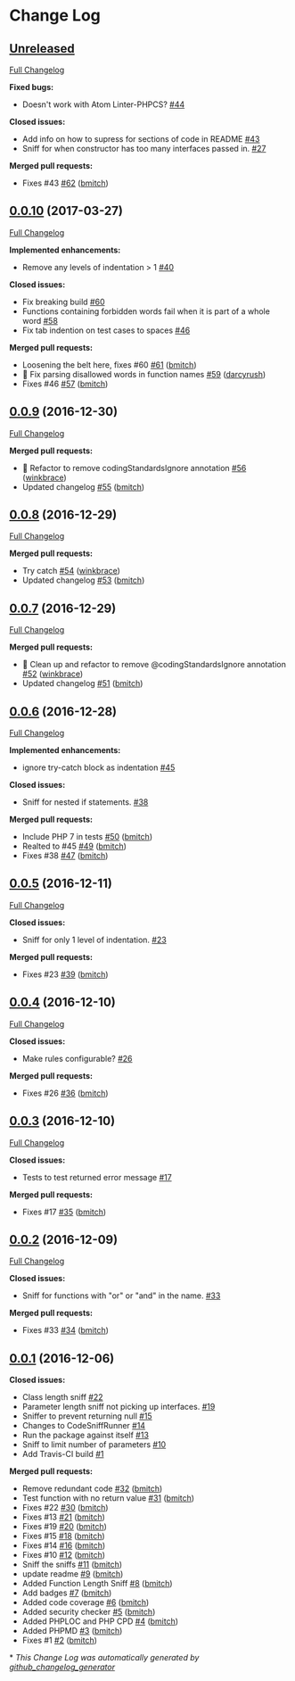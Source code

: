 # Change Log

## [Unreleased](https://github.com/bmitch/Codor/tree/HEAD)

[Full Changelog](https://github.com/bmitch/Codor/compare/0.0.10...HEAD)

**Fixed bugs:**

- Doesn't work with Atom Linter-PHPCS? [\#44](https://github.com/bmitch/Codor/issues/44)

**Closed issues:**

- Add info on how to supress for sections of code in README [\#43](https://github.com/bmitch/Codor/issues/43)
- Sniff for when constructor has too many interfaces passed in. [\#27](https://github.com/bmitch/Codor/issues/27)

**Merged pull requests:**

- Fixes \#43 [\#62](https://github.com/bmitch/Codor/pull/62) ([bmitch](https://github.com/bmitch))

## [0.0.10](https://github.com/bmitch/Codor/tree/0.0.10) (2017-03-27)
[Full Changelog](https://github.com/bmitch/Codor/compare/0.0.9...0.0.10)

**Implemented enhancements:**

- Remove any levels of indentation \> 1 [\#40](https://github.com/bmitch/Codor/issues/40)

**Closed issues:**

- Fix breaking build [\#60](https://github.com/bmitch/Codor/issues/60)
- Functions containing forbidden words fail when it is part of a whole word [\#58](https://github.com/bmitch/Codor/issues/58)
- Fix tab indention on test cases to spaces [\#46](https://github.com/bmitch/Codor/issues/46)

**Merged pull requests:**

- Loosening the belt here, fixes \#60 [\#61](https://github.com/bmitch/Codor/pull/61) ([bmitch](https://github.com/bmitch))
- :bug: Fix parsing disallowed words in function names [\#59](https://github.com/bmitch/Codor/pull/59) ([darcyrush](https://github.com/darcyrush))
- Fixes \#46 [\#57](https://github.com/bmitch/Codor/pull/57) ([bmitch](https://github.com/bmitch))

## [0.0.9](https://github.com/bmitch/Codor/tree/0.0.9) (2016-12-30)
[Full Changelog](https://github.com/bmitch/Codor/compare/0.0.8...0.0.9)

**Merged pull requests:**

- :art: Refactor to remove codingStandardsIgnore annotation [\#56](https://github.com/bmitch/Codor/pull/56) ([winkbrace](https://github.com/winkbrace))
- Updated changelog [\#55](https://github.com/bmitch/Codor/pull/55) ([bmitch](https://github.com/bmitch))

## [0.0.8](https://github.com/bmitch/Codor/tree/0.0.8) (2016-12-29)
[Full Changelog](https://github.com/bmitch/Codor/compare/0.0.7...0.0.8)

**Merged pull requests:**

- Try catch [\#54](https://github.com/bmitch/Codor/pull/54) ([winkbrace](https://github.com/winkbrace))
- Updated changelog [\#53](https://github.com/bmitch/Codor/pull/53) ([bmitch](https://github.com/bmitch))

## [0.0.7](https://github.com/bmitch/Codor/tree/0.0.7) (2016-12-29)
[Full Changelog](https://github.com/bmitch/Codor/compare/0.0.6...0.0.7)

**Merged pull requests:**

- :art: Clean up and refactor to remove @codingStandardsIgnore annotation [\#52](https://github.com/bmitch/Codor/pull/52) ([winkbrace](https://github.com/winkbrace))
- Updated changelog [\#51](https://github.com/bmitch/Codor/pull/51) ([bmitch](https://github.com/bmitch))

## [0.0.6](https://github.com/bmitch/Codor/tree/0.0.6) (2016-12-28)
[Full Changelog](https://github.com/bmitch/Codor/compare/0.0.5...0.0.6)

**Implemented enhancements:**

- ignore try-catch block as indentation [\#45](https://github.com/bmitch/Codor/issues/45)

**Closed issues:**

- Sniff for nested if statements. [\#38](https://github.com/bmitch/Codor/issues/38)

**Merged pull requests:**

- Include PHP 7 in tests [\#50](https://github.com/bmitch/Codor/pull/50) ([bmitch](https://github.com/bmitch))
- Realted to \#45 [\#49](https://github.com/bmitch/Codor/pull/49) ([bmitch](https://github.com/bmitch))
- Fixes \#38 [\#47](https://github.com/bmitch/Codor/pull/47) ([bmitch](https://github.com/bmitch))

## [0.0.5](https://github.com/bmitch/Codor/tree/0.0.5) (2016-12-11)
[Full Changelog](https://github.com/bmitch/Codor/compare/0.0.4...0.0.5)

**Closed issues:**

- Sniff for only 1 level of indentation. [\#23](https://github.com/bmitch/Codor/issues/23)

**Merged pull requests:**

- Fixes \#23 [\#39](https://github.com/bmitch/Codor/pull/39) ([bmitch](https://github.com/bmitch))

## [0.0.4](https://github.com/bmitch/Codor/tree/0.0.4) (2016-12-10)
[Full Changelog](https://github.com/bmitch/Codor/compare/0.0.3...0.0.4)

**Closed issues:**

- Make rules configurable? [\#26](https://github.com/bmitch/Codor/issues/26)

**Merged pull requests:**

- Fixes \#26 [\#36](https://github.com/bmitch/Codor/pull/36) ([bmitch](https://github.com/bmitch))

## [0.0.3](https://github.com/bmitch/Codor/tree/0.0.3) (2016-12-10)
[Full Changelog](https://github.com/bmitch/Codor/compare/0.0.2...0.0.3)

**Closed issues:**

- Tests to test returned error message [\#17](https://github.com/bmitch/Codor/issues/17)

**Merged pull requests:**

- Fixes \#17 [\#35](https://github.com/bmitch/Codor/pull/35) ([bmitch](https://github.com/bmitch))

## [0.0.2](https://github.com/bmitch/Codor/tree/0.0.2) (2016-12-09)
[Full Changelog](https://github.com/bmitch/Codor/compare/0.0.1...0.0.2)

**Closed issues:**

- Sniff for functions with "or" or "and" in the name. [\#33](https://github.com/bmitch/Codor/issues/33)

**Merged pull requests:**

- Fixes \#33 [\#34](https://github.com/bmitch/Codor/pull/34) ([bmitch](https://github.com/bmitch))

## [0.0.1](https://github.com/bmitch/Codor/tree/0.0.1) (2016-12-06)
**Closed issues:**

- Class length sniff [\#22](https://github.com/bmitch/Codor/issues/22)
- Parameter length sniff not picking up interfaces. [\#19](https://github.com/bmitch/Codor/issues/19)
- Sniffer to prevent returning null [\#15](https://github.com/bmitch/Codor/issues/15)
- Changes to CodeSniffRunner [\#14](https://github.com/bmitch/Codor/issues/14)
- Run the package against itself [\#13](https://github.com/bmitch/Codor/issues/13)
- Sniff to limit number of parameters  [\#10](https://github.com/bmitch/Codor/issues/10)
- Add Travis-CI build [\#1](https://github.com/bmitch/Codor/issues/1)

**Merged pull requests:**

- Remove redundant code [\#32](https://github.com/bmitch/Codor/pull/32) ([bmitch](https://github.com/bmitch))
- Test function with no return value [\#31](https://github.com/bmitch/Codor/pull/31) ([bmitch](https://github.com/bmitch))
- Fixes \#22 [\#30](https://github.com/bmitch/Codor/pull/30) ([bmitch](https://github.com/bmitch))
- Fixes \#13 [\#21](https://github.com/bmitch/Codor/pull/21) ([bmitch](https://github.com/bmitch))
- Fixes \#19 [\#20](https://github.com/bmitch/Codor/pull/20) ([bmitch](https://github.com/bmitch))
- Fixes \#15 [\#18](https://github.com/bmitch/Codor/pull/18) ([bmitch](https://github.com/bmitch))
- Fixes \#14 [\#16](https://github.com/bmitch/Codor/pull/16) ([bmitch](https://github.com/bmitch))
- Fixes \#10 [\#12](https://github.com/bmitch/Codor/pull/12) ([bmitch](https://github.com/bmitch))
- Sniff the sniffs [\#11](https://github.com/bmitch/Codor/pull/11) ([bmitch](https://github.com/bmitch))
- update readme [\#9](https://github.com/bmitch/Codor/pull/9) ([bmitch](https://github.com/bmitch))
- Added Function Length Sniff [\#8](https://github.com/bmitch/Codor/pull/8) ([bmitch](https://github.com/bmitch))
- Add badges [\#7](https://github.com/bmitch/Codor/pull/7) ([bmitch](https://github.com/bmitch))
- Added code coverage [\#6](https://github.com/bmitch/Codor/pull/6) ([bmitch](https://github.com/bmitch))
- Added security checker [\#5](https://github.com/bmitch/Codor/pull/5) ([bmitch](https://github.com/bmitch))
- Added PHPLOC and PHP CPD [\#4](https://github.com/bmitch/Codor/pull/4) ([bmitch](https://github.com/bmitch))
- Added PHPMD [\#3](https://github.com/bmitch/Codor/pull/3) ([bmitch](https://github.com/bmitch))
- Fixes \#1 [\#2](https://github.com/bmitch/Codor/pull/2) ([bmitch](https://github.com/bmitch))



\* *This Change Log was automatically generated by [github_changelog_generator](https://github.com/skywinder/Github-Changelog-Generator)*